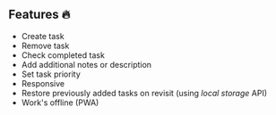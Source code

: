 
## Features 🔥

- Create task
- Remove task
- Check completed task
- Add additional notes or description
- Set task priority
- Responsive
- Restore previously added tasks on revisit (using _local storage_ API)
- Work's offline (PWA)



